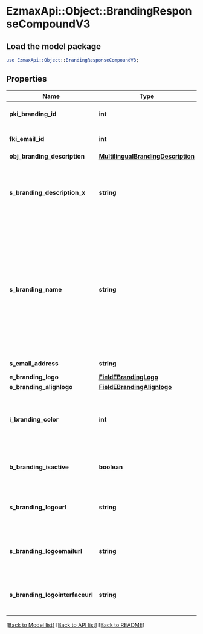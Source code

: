 # EzmaxApi::Object::BrandingResponseCompoundV3

## Load the model package
```perl
use EzmaxApi::Object::BrandingResponseCompoundV3;
```

## Properties
Name | Type | Description | Notes
------------ | ------------- | ------------- | -------------
**pki_branding_id** | **int** | The unique ID of the Branding | 
**fki_email_id** | **int** | The unique ID of the Email | [optional] 
**obj_branding_description** | [**MultilingualBrandingDescription**](MultilingualBrandingDescription.md) |  | 
**s_branding_description_x** | **string** | The Description of the Branding in the language of the requester | 
**s_branding_name** | **string** | The name of the Branding  This value will only be set if you wish to overwrite the default name. If you want to keep the default name, leave this property empty | [optional] 
**s_email_address** | **string** | The email address. | [optional] 
**e_branding_logo** | [**FieldEBrandingLogo**](FieldEBrandingLogo.md) |  | 
**e_branding_alignlogo** | [**FieldEBrandingAlignlogo**](FieldEBrandingAlignlogo.md) |  | 
**i_branding_color** | **int** | The primary color. This is a RGB color converted into integer | 
**b_branding_isactive** | **boolean** | Whether the Branding is active or not | 
**s_branding_logourl** | **string** | The url of the picture used as logo in the Branding | [optional] 
**s_branding_logoemailurl** | **string** | The url of the picture used in email as logo in the Branding | [optional] 
**s_branding_logointerfaceurl** | **string** | The url of the picture used as logo in the Branding | [optional] 

[[Back to Model list]](../README.md#documentation-for-models) [[Back to API list]](../README.md#documentation-for-api-endpoints) [[Back to README]](../README.md)



